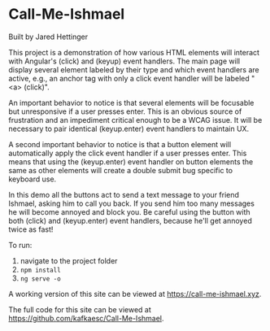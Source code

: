 # Call-Me-Ishmael

Built by Jared Hettinger

This project is a demonstration of how various HTML elements will interact with Angular's (click) and (keyup) event handlers. The main page will display several element labeled by their type and which event handlers are active, e.g., an anchor tag with only a click event handler will be labeled "&lt;a&gt; (click)".

An important behavior to notice is that several elements will be focusable but unresponsive if a user presses enter. This is an obvious source of frustration and an impediment critical enough to be a WCAG issue. It will be necessary to pair identical (keyup.enter) event handlers to maintain UX.

A second important behavior to notice is that a button element will automatically apply the click event handler if a user presses enter. This means that using the (keyup.enter) event handler on button elements the same as other elements will create a double submit bug specific to keyboard use.

In this demo all the buttons act to send a text message to your friend Ishmael, asking him to call you back. If you send him too many messages he will become annoyed and block you. Be careful using the button with both (click) and (keyup.enter) event handlers, because he'll get annoyed twice as fast!

To run:

1. navigate to the project folder
1. `npm install`
1. `ng serve -o`

A working version of this site can be viewed at https://call-me-ishmael.xyz.

The full code for this site can be viewed at https://github.com/kafkaesc/Call-Me-Ishmael.
